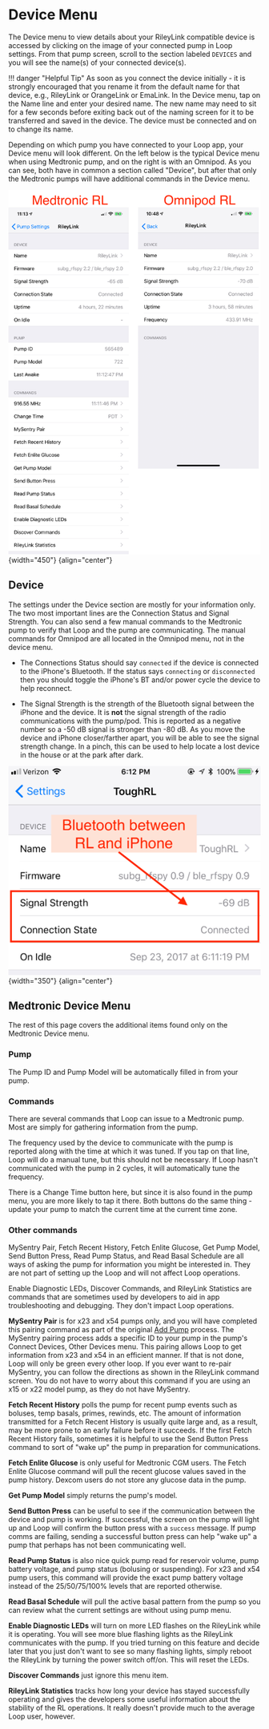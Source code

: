 # Device Menu

The Device menu to view details about your RileyLink compatible device is accessed by clicking on the image of your connected pump in Loop settings. From that pump screen, scroll to the section labeled `DEVICES` and you will see the name(s) of your connected device(s).

!!! danger "Helpful Tip"
    As soon as you connect the device initially - it is strongly encouraged that you rename it from the default name for that device, e.g., RileyLink or OrangeLink or EmaLink. In the Device menu, tap on the Name line and enter your desired name. The new name may need to sit for a few seconds before exiting back out of the naming screen for it to be transferred and saved in the device. The device must be connected and on to change its name.

Depending on which pump you have connected to your Loop app, your Device menu will look different. On the left below is the typical Device menu when using Medtronic pump, and on the right is with an Omnipod. As you can see, both have in common a section called "Device", but after that only the Medtronic pumps will have additional commands in the Device menu.

![img/rl-comp.png](img/rl-comp.png){width="450"}
{align="center"}

## Device

The settings under the Device section are mostly for your information only. The two most important lines are the Connection Status and Signal Strength. You can also send a few manual commands to the Medtronic pump to verify that Loop and the pump are communicating. The manual commands for Omnipod are all located in the Omnipod menu, not in the device menu.

* The Connections Status should say `connected` if the device is connected to the iPhone's Bluetooth. If the status says `connecting` or `disconnected` then you should toggle the iPhone's BT and/or power cycle the device to help reconnect.

* The Signal Strength is the strength of the Bluetooth signal between the iPhone and the device.  It is **not** the signal strength of the radio communications with the pump/pod.  This is reported as a negative number so a -50&nbsp;dB signal is stronger than -80&nbsp;dB. As you move the device and iPhone closer/farther apart, you will be able to see the signal strength change. In a pinch, this can be used to help locate a lost device in the house or at the park after dark.

![img/RL_bt.jpg](img/RL_bt.jpg){width="350"}
{align="center"}

## Medtronic Device Menu

The rest of this page covers the additional items found only on the Medtronic Device menu.

### Pump

The Pump ID and Pump Model will be automatically filled in from your pump.

### Commands

There are several commands that Loop can issue to a Medtronic pump. Most are simply for gathering information from the pump.

The frequency used by the device to communicate with the pump is reported along with the time at which it was tuned.  If you tap on that line, Loop will do a manual tune, but this should not be necessary.  If Loop hasn't communicated with the pump in 2 cycles, it will automatically tune the frequency.

There is a Change Time button here, but since it is also found in the pump menu, you are more likely to tap it there.  Both buttons do the same thing - update your pump to match the current time at the current time zone.

### Other commands

MySentry Pair, Fetch Recent History, Fetch Enlite Glucose, Get Pump Model, Send Button Press, Read Pump Status, and Read Basal Schedule are all ways of asking the pump for information you might be interested in. They are not part of setting up the Loop and will not affect Loop operations.

Enable Diagnostic LEDs, Discover Commands, and RileyLink Statistics are commands that are sometimes used by developers to aid in app troubleshooting and debugging. They don't impact Loop operations.

**MySentry Pair** is for x23 and x54 pumps only, and you will have completed this pairing command as part of the original [Add Pump](mdt-pump.md) process. The MySentry pairing process adds a specific ID to your pump in the pump's Connect Devices, Other Devices menu. This pairing allows Loop to get information from x23 and x54 in an efficient manner. If that is not done, Loop will only be green every other loop. If you ever want to re-pair MySentry, you can follow the directions as shown in the RileyLink command screen. You do not have to worry about this command if you are using an x15 or x22 model pump, as they do not have MySentry.

**Fetch Recent History** polls the pump for recent pump events such as boluses, temp basals, primes, rewinds, etc.  The amount of information transmitted for a Fetch Recent History is usually quite large and, as a result, may be more prone to an early failure before it succeeds. If the first Fetch Recent History fails, sometimes it is helpful to use the Send Button Press command to sort of "wake up" the pump in preparation for communications.

**Fetch Enlite Glucose** is only useful for Medtronic CGM users. The Fetch Enlite Glucose command will pull the recent glucose values saved in the pump history. Dexcom users do not store any glucose data in the pump.

**Get Pump Model** simply returns the pump's model.

**Send Button Press** can be useful to see if the communication between the device and pump is working. If successful, the screen on the pump will light up and Loop will confirm the button press with a `success` message. If pump comms are failing, sending a successful button press can help "wake up" a pump that perhaps has not been communicating well.

**Read Pump Status** is also nice quick pump read for reservoir volume, pump battery voltage, and pump status (bolusing or suspending). For x23 and x54 pump users, this command will provide the exact pump battery voltage instead of the 25/50/75/100% levels that are reported otherwise.

**Read Basal Schedule** will pull the active basal pattern from the pump so you can review what the current settings are without using pump menu.

**Enable Diagnostic LEDs** will turn on more LED flashes on the RileyLink while it is operating. You will see more blue flashing lights as the RileyLink communicates with the pump. If you tried turning on this feature and decide later that you just don't want to see so many flashing lights, simply reboot the RileyLink by turning the power switch off/on.  This will reset the LEDs.

**Discover Commands** just ignore this menu item.

**RileyLink Statistics** tracks how long your device has stayed successfully operating and gives the developers some useful information about the stability of the RL operations. It really doesn't provide much to the average Loop user, however.
